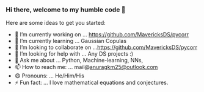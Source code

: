 ### Hi there, welcome to my humble code 👋

Here are some ideas to get you started:

- 🔭 I’m currently working on ... https://github.com/MavericksDS/pycorr
- 🌱 I’m currently learning ... Gaussian Copulas 
- 👯 I’m looking to collaborate on ...https://github.com/MavericksDS/pycorr
- 🤔 I’m looking for help with ... Any DS projects :)
- 💬 Ask me about ... Python, Machine-learning, NNs, 
- 📫 How to reach me: ... mail@anuragkm25@outlook.com
- 😄 Pronouns: ... He/Him/His
- ⚡ Fun fact: ... I love mathematical equations and conjectures. 
